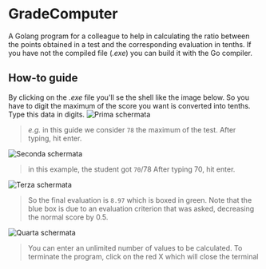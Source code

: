 # GradeComputer
A Golang program for a colleague to help in calculating the ratio between the points obtained in a test and the corresponding evaluation in tenths.
If you have not the compiled file (_.exe_) you can build it with the Go compiler.
## How-to guide
By clicking on the _.exe_ file you'll se the shell like the image below. So you have to digit the maximum of the score you want is converted into tenths. Type this data in digits.
![Prima schermata](https://user-images.githubusercontent.com/72185312/141819466-71d318f6-f04e-4741-9039-a685d66fa31e.JPG)
> 
> _e.g._ in this guide we consider ```78``` the maximum of the test. After typing, hit enter.
> 
![Seconda schermata](https://user-images.githubusercontent.com/72185312/141819510-5e813162-970d-4353-ac1f-4ac34a7d201d.jpg)
> 
> in this example, the student got ```70```/78 After typing 70, hit enter.
> 
![Terza schermata](https://user-images.githubusercontent.com/72185312/141819769-b49e5bd8-5b0f-46db-a000-98ebca6e2353.jpg)
>
>So the final evaluation is ```8.97``` which is boxed in green. Note that the blue box is due to an evaluation criterion that was asked, decreasing the normal score by 0.5.
>
![Quarta schermata](https://user-images.githubusercontent.com/72185312/141820160-938bb1f8-a45f-474a-9339-020a59f9094f.jpg)
>
>You can enter an unlimited number of values to be calculated. To terminate the program, click on the red X which will close the terminal
>
